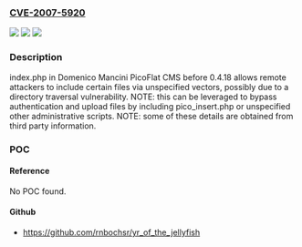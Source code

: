 ### [CVE-2007-5920](https://cve.mitre.org/cgi-bin/cvename.cgi?name=CVE-2007-5920)
![](https://img.shields.io/static/v1?label=Product&message=n%2Fa&color=blue)
![](https://img.shields.io/static/v1?label=Version&message=n%2Fa&color=blue)
![](https://img.shields.io/static/v1?label=Vulnerability&message=n%2Fa&color=brighgreen)

### Description

index.php in Domenico Mancini PicoFlat CMS before 0.4.18 allows remote attackers to include certain files via unspecified vectors, possibly due to a directory traversal vulnerability.  NOTE: this can be leveraged to bypass authentication and upload files by including pico_insert.php or unspecified other administrative scripts.  NOTE: some of these details are obtained from third party information.

### POC

#### Reference
No POC found.

#### Github
- https://github.com/rnbochsr/yr_of_the_jellyfish

